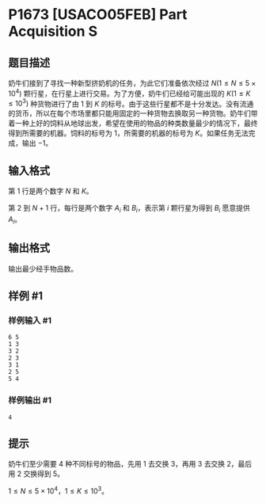 # P1673 [USACO05FEB] Part Acquisition S

## 题目描述

奶牛们接到了寻找一种新型挤奶机的任务，为此它们准备依次经过 $N(1\le N\le 5\times 10^4)$ 颗行星，在行星上进行交易。为了方便，奶牛们已经给可能出现的 $K(1\le K\le 10^3)$ 种货物进行了由 $1$ 到 $K$ 的标号。由于这些行星都不是十分发达。没有流通的货币，所以在每个市场里都只能用固定的一种货物去换取另一种货物。奶牛们带着一种上好的饲料从地球出发，希望在使用的物品的种类数量最少的情况下，最终得到所需要的机器。饲料的标号为 $1$，所需要的机器的标号为 $K$。如果任务无法完成，输出 $-1$。

## 输入格式

第 $1$ 行是两个数字 $N$ 和 $K$。

第 $2$ 到 $N+1$ 行，每行是两个数字 $A_i$ 和 $B_i$，表示第 $i$ 颗行星为得到 $B_i$ 愿意提供 $A_i$。

## 输出格式

输出最少经手物品数。

## 样例 #1

### 样例输入 #1

```
6 5
1 3
3 2
2 3
3 1
2 5
5 4
```

### 样例输出 #1

```
4
```

## 提示

奶牛们至少需要 $4$ 种不同标号的物品，先用 $1$ 去交换 $3$，再用 $3$ 去交换 $2$，最后用 $2$ 交换得到 $5$。

$1\le N\le 5\times 10^4$，$1\le K\le 10^3$。